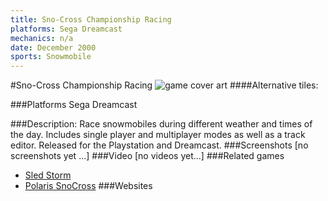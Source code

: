 ```yaml
---
title: Sno-Cross Championship Racing
platforms: Sega Dreamcast
mechanics: n/a
date: December 2000
sports: Snowmobile
---
```

#Sno-Cross Championship Racing
![game cover art](//images.igdb.com/igdb/image/upload/t_cover_big/c8pc5ywlcjxklhcq6mkf.jpg "Logo Title Text 1")
####Alternative tiles:

###Platforms
Sega Dreamcast

###Description:
Race snowmobiles during different weather and times of the day. Includes single player and multiplayer modes as well as a track editor. Released for the Playstation and Dreamcast.
###Screenshots
[no screenshots yet ...]
###Video
[no videos yet...]
###Related games
* [Sled Storm](/games/sled-storm-8264/)
* [Polaris SnoCross](/games/polaris-snocross-3575/)
###Websites

